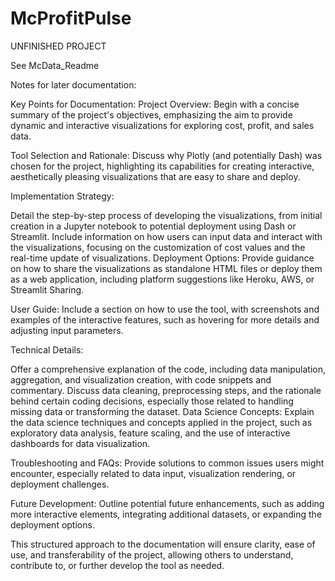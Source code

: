 # McProfitPulse

UNFINISHED PROJECT 



See McData_Readme




Notes for later documentation:

Key Points for Documentation:
Project Overview: Begin with a concise summary of the project's objectives, emphasizing the aim to provide dynamic and interactive visualizations for exploring cost, profit, and sales data.

Tool Selection and Rationale: Discuss why Plotly (and potentially Dash) was chosen for the project, highlighting its capabilities for creating interactive, aesthetically pleasing visualizations that are easy to share and deploy.

Implementation Strategy:

Detail the step-by-step process of developing the visualizations, from initial creation in a Jupyter notebook to potential deployment using Dash or Streamlit.
Include information on how users can input data and interact with the visualizations, focusing on the customization of cost values and the real-time update of visualizations.
Deployment Options: Provide guidance on how to share the visualizations as standalone HTML files or deploy them as a web application, including platform suggestions like Heroku, AWS, or Streamlit Sharing.

User Guide: Include a section on how to use the tool, with screenshots and examples of the interactive features, such as hovering for more details and adjusting input parameters.

Technical Details:

Offer a comprehensive explanation of the code, including data manipulation, aggregation, and visualization creation, with code snippets and commentary.
Discuss data cleaning, preprocessing steps, and the rationale behind certain coding decisions, especially those related to handling missing data or transforming the dataset.
Data Science Concepts: Explain the data science techniques and concepts applied in the project, such as exploratory data analysis, feature scaling, and the use of interactive dashboards for data visualization.

Troubleshooting and FAQs: Provide solutions to common issues users might encounter, especially related to data input, visualization rendering, or deployment challenges.

Future Development: Outline potential future enhancements, such as adding more interactive elements, integrating additional datasets, or expanding the deployment options.

This structured approach to the documentation will ensure clarity, ease of use, and transferability of the project, allowing others to understand, contribute to, or further develop the tool as needed.
